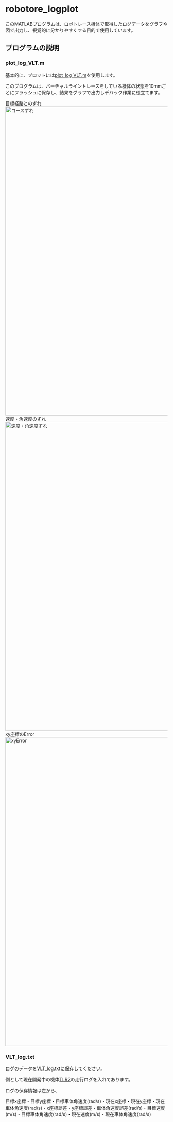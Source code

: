 # robotore_logplot
このMATLABプログラムは、ロボトレース機体で取得したログデータをグラフや図で出力し、視覚的に分かりやすくする目的で使用しています。

## プログラムの説明
### plot_log_VLT.m
基本的に、プロットには[plot_log_VLT.m](https://github.com/kentotutui/robotore_logplot/blob/master/plot_log_VLT.m)を使用します。

このプログラムは、バーチャルライントレースをしている機体の状態を10mmごとにフラッシュに保存し、結果をグラフで出力しデバック作業に役立てます。

目標経路とのずれ
<img width="960" alt="コースずれ" src="https://github.com/kentotutui/robotore_logplot/assets/74086911/00bdd9ca-2592-4a9f-a779-e6b9a936ab09">
速度・角速度のずれ
<img width="960" alt="速度・角速度ずれ" src="https://github.com/kentotutui/robotore_logplot/assets/74086911/1b1a8cfe-ceb3-4d52-a595-8d8c9a5a3904">
xy座標のError
<img width="960" alt="xyError" src="https://github.com/kentotutui/robotore_logplot/assets/74086911/cba8b4db-4d5e-495e-8982-d9873fd87848">

### VLT_log.txt
ログのデータを[VLT_log.txt](https://github.com/kentotutui/robotore_logplot/blob/master/VLT_log.txt)に保存してください。

例として現在開発中の機体[TLR2](https://www.ntf.or.jp/mouse/micromouse2023/Robot/AllJapan/TechRT63.html)の走行ログを入れてあります。

ログの保存情報は左から、

目標x座標・目標y座標・目標車体角速度(rad/s)・現在x座標・現在y座標・現在車体角速度(rad/s)・x座標誤差・y座標誤差・車体角速度誤差(rad/s)・目標速度(m/s)・目標車体角速度(rad/s)・現在速度(m/s)・現在車体角速度(rad/s)